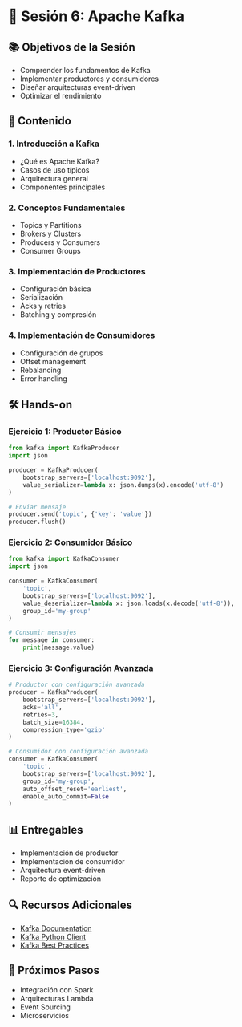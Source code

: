 # 🚀 Sesión 6: Apache Kafka

## 📚 Objetivos de la Sesión
- Comprender los fundamentos de Kafka
- Implementar productores y consumidores
- Diseñar arquitecturas event-driven
- Optimizar el rendimiento

## 🎯 Contenido

### 1. Introducción a Kafka
- ¿Qué es Apache Kafka?
- Casos de uso típicos
- Arquitectura general
- Componentes principales

### 2. Conceptos Fundamentales
- Topics y Partitions
- Brokers y Clusters
- Producers y Consumers
- Consumer Groups

### 3. Implementación de Productores
- Configuración básica
- Serialización
- Acks y retries
- Batching y compresión

### 4. Implementación de Consumidores
- Configuración de grupos
- Offset management
- Rebalancing
- Error handling

## 🛠️ Hands-on

### Ejercicio 1: Productor Básico
```python
from kafka import KafkaProducer
import json

producer = KafkaProducer(
    bootstrap_servers=['localhost:9092'],
    value_serializer=lambda x: json.dumps(x).encode('utf-8')
)

# Enviar mensaje
producer.send('topic', {'key': 'value'})
producer.flush()
```

### Ejercicio 2: Consumidor Básico
```python
from kafka import KafkaConsumer
import json

consumer = KafkaConsumer(
    'topic',
    bootstrap_servers=['localhost:9092'],
    value_deserializer=lambda x: json.loads(x.decode('utf-8')),
    group_id='my-group'
)

# Consumir mensajes
for message in consumer:
    print(message.value)
```

### Ejercicio 3: Configuración Avanzada
```python
# Productor con configuración avanzada
producer = KafkaProducer(
    bootstrap_servers=['localhost:9092'],
    acks='all',
    retries=3,
    batch_size=16384,
    compression_type='gzip'
)

# Consumidor con configuración avanzada
consumer = KafkaConsumer(
    'topic',
    bootstrap_servers=['localhost:9092'],
    group_id='my-group',
    auto_offset_reset='earliest',
    enable_auto_commit=False
)
```

## 📊 Entregables
- Implementación de productor
- Implementación de consumidor
- Arquitectura event-driven
- Reporte de optimización

## 🔍 Recursos Adicionales
- [Kafka Documentation](https://kafka.apache.org/documentation/)
- [Kafka Python Client](https://kafka-python.readthedocs.io/)
- [Kafka Best Practices](https://www.confluent.io/blog/kafka-client-side-tuning-file-uploads/)

## 🎯 Próximos Pasos
- Integración con Spark
- Arquitecturas Lambda
- Event Sourcing
- Microservicios 